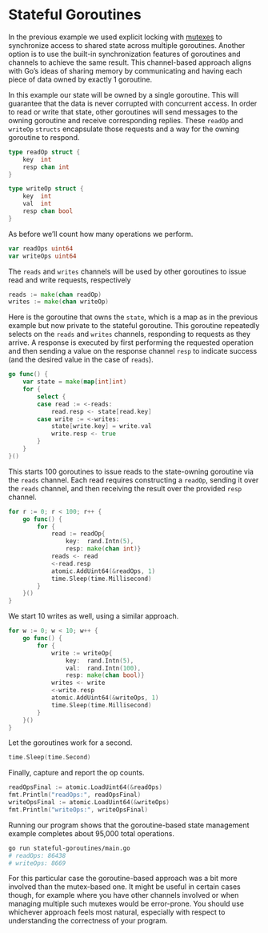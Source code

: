 # Stateful Goroutines

In the previous example we used explicit locking with [mutexes](https://gobyexample.com/mutexes) to synchronize access to shared state across multiple goroutines. Another option is to use the built-in synchronization features of goroutines and channels to achieve the same result. This channel-based approach aligns with Go’s ideas of sharing memory by communicating and having each piece of data owned by exactly 1 goroutine.

In this example our state will be owned by a single goroutine. This will guarantee that the data is never corrupted with concurrent access. In order to read or write that state, other goroutines will send messages to the owning goroutine and receive corresponding replies. These `readOp` and `writeOp` `structs` encapsulate those requests and a way for the owning goroutine to respond.

```go
type readOp struct {
    key  int
    resp chan int
}

type writeOp struct {
    key  int
    val  int
    resp chan bool
}
```

As before we’ll count how many operations we perform.

```go
var readOps uint64
var writeOps uint64
```

The `reads` and `writes` channels will be used by other goroutines to issue read and write requests, respectively

```go
reads := make(chan readOp)
writes := make(chan writeOp)
```

Here is the goroutine that owns the `state`, which is a map as in the previous example but now private to the stateful goroutine. This goroutine repeatedly selects on the `reads` and `writes` channels, responding to requests as they arrive. A response is executed by first performing the requested operation and then sending a value on the response channel `resp` to indicate success (and the desired value in the case of `reads`).

```go
go func() {
    var state = make(map[int]int)
    for {
        select {
        case read := <-reads:
            read.resp <- state[read.key]
        case write := <-writes:
            state[write.key] = write.val
            write.resp <- true
        }
    }
}()
```

This starts 100 goroutines to issue reads to the state-owning goroutine via the `reads` channel. Each read requires constructing a `readOp`, sending it over the `reads` channel, and then receiving the result over the provided `resp` channel.

```go
for r := 0; r < 100; r++ {
    go func() {
        for {
            read := readOp{
                key:  rand.Intn(5),
                resp: make(chan int)}
            reads <- read
            <-read.resp
            atomic.AddUint64(&readOps, 1)
            time.Sleep(time.Millisecond)
        }
    }()
}
```

We start 10 writes as well, using a similar approach.

```go
for w := 0; w < 10; w++ {
    go func() {
        for {
            write := writeOp{
                key:  rand.Intn(5),
                val:  rand.Intn(100),
                resp: make(chan bool)}
            writes <- write
            <-write.resp
            atomic.AddUint64(&writeOps, 1)
            time.Sleep(time.Millisecond)
        }
    }()
}
```

Let the goroutines work for a second.

```go
time.Sleep(time.Second)
```

Finally, capture and report the op counts.

```go
readOpsFinal := atomic.LoadUint64(&readOps)
fmt.Println("readOps:", readOpsFinal)
writeOpsFinal := atomic.LoadUint64(&writeOps)
fmt.Println("writeOps:", writeOpsFinal)
```

Running our program shows that the goroutine-based state management example completes about 95,000 total operations.

```sh
go run stateful-goroutines/main.go
# readOps: 86438
# writeOps: 8669
```

For this particular case the goroutine-based approach was a bit more involved than the mutex-based one. It might be useful in certain cases though, for example where you have other channels involved or when managing multiple such mutexes would be error-prone. You should use whichever approach feels most natural, especially with respect to understanding the correctness of your program.
